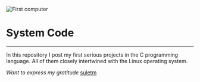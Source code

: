 ![First computer](firstcomputer.jpg)

# __System Code__
***
In this repository I post my first serious projects in the C programming language. All of them closely intertwined with the Linux operating system.

_Want to express my gratitude_ [suletm](https://github.com/suletm)